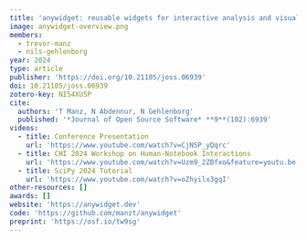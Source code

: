 ```yaml
---
title: 'anywidget: reusable widgets for interactive analysis and visualization in computational notebooks'
image: anywidget-overview.png
members:
  - trevor-manz
  - nils-gehlenborg
year: 2024
type: article
publisher: 'https://doi.org/10.21105/joss.06939'
doi: 10.21105/joss.06939
zotero-key: NI54XU5P
cite:
  authors: 'T Manz, N Abdennur, N Gehlenborg'
  published: '*Journal of Open Source Software* **9**(102):6939'
videos:
  - title: Conference Presentation
    url: 'https://www.youtube.com/watch?v=CjNSP_yQqrc'
  - title: CHI 2024 Workshop on Human-Notebook Interactions
    url: 'https://www.youtube.com/watch?v=Uzm9_2ZBfxo&feature=youtu.be'
  - title: SciPy 2024 Tutorial
    url: 'https://www.youtube.com/watch?v=oZhyilx3gqI'
other-resources: []
awards: []
website: 'https://anywidget.dev'
code: 'https://github.com/manzt/anywidget'
preprint: 'https://osf.io/tw9sg'
---
```


